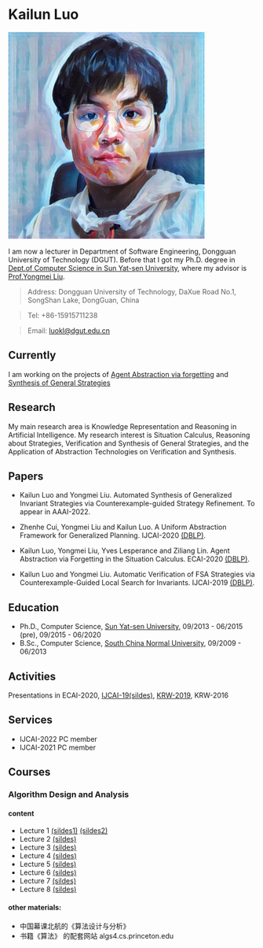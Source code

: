 # Kailun Luo 
![mypc](myphoto1.jpg)

I am now a lecturer in Department of Software Engineering,  Dongguan University of Technology (DGUT). 
Before that I got my Ph.D. degree in [Dept.of Computer Science in Sun Yat-sen University](http://sdcs.sysu.edu.cn), where my advisor is [Prof.Yongmei Liu](http://sdcs.sysu.edu.cn/content/2490).


  
  >Address: Dongguan University of Technology, DaXue Road No.1, SongShan Lake, DongGuan, China
  
  >Tel: +86-15915711238
  
  >Email: luokl@dgut.edu.cn


## Currently

I am working on the projects of [Agent Abstraction via forgetting](https://github.com/luokailun/planning-abstraction) and [Synthesis of General Strategies](https://github.com/luokailun/synthesizer)

## Research

My main research area is Knowledge Representation and Reasoning in Artificial Intelligence. My research interest is Situation Calculus, Reasoning about Strategies, Verification and Synthesis of General Strategies, and the Application of Abstraction Technologies on Verification and Synthesis. 


## Papers

- Kailun Luo and Yongmei Liu. Automated Synthesis of Generalized Invariant Strategies via Counterexample-guided Strategy Refinement. To appear in AAAI-2022.

- Zhenhe Cui, Yongmei Liu and Kailun Luo. A Uniform Abstraction Framework for Generalized Planning. IJCAI-2020 [(DBLP)](https://dblp.uni-trier.de/pers/hd/l/Luo:Kailun).

- Kailun Luo, Yongmei Liu, Yves Lesperance and Ziliang Lin. Agent Abstraction via Forgetting in  the Situation Calculus. ECAI-2020 [(DBLP)](https://dblp.uni-trier.de/pers/hd/l/Luo:Kailun).

- Kailun Luo and Yongmei Liu. Automatic Verification of FSA Strategies via Counterexample-Guided Local Search for Invariants. IJCAI-2019 [(DBLP)](https://dblp.uni-trier.de/pers/hd/l/Luo:Kailun).

## Education
- Ph.D., Computer Science, [Sun Yat-sen University](http://sdcs.sysu.edu.cn), 09/2013 - 06/2015 (pre), 09/2015 - 06/2020
- B.Sc., Computer Science, [South China Normal University](http://cs.scnu.edu.cn), 09/2009 - 06/2013

## Activities

Presentations in ECAI-2020, [IJCAI-19](https://www.ijcai19.org)[(sildes)](kailun_ijcai_2019.pdf), [KRW-2019](http://kr2019.sgmtu.edu.cn), KRW-2016


## Services

- IJCAI-2022 PC member
- IJCAI-2021 PC member

## Courses

### Algorithm Design and Analysis

#### content

- Lecture 1 [(sildes1)](algo1-1.pdf) [(sildes2)](algo1-2.pdf)
- Lecture 2 [(sildes)](algo2.pdf)
- Lecture 3 [(sildes)](algo3.pdf)
- Lecture 4 [(sildes)](algo4.pdf)
- Lecture 5 [(sildes)](algo5.pdf)
- Lecture 6 [(sildes)](algo6.pdf)
- Lecture 7 [(sildes)](algo7.pdf)
- Lecture 8 [(sildes)](algo8.pdf)

#### other materials:

- 中国幕课北航的《算法设计与分析》
- 书籍《算法》 的配套网站 algs4.cs.princeton.edu


